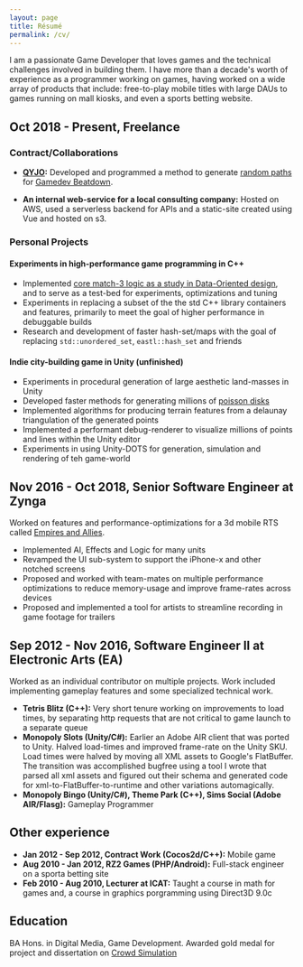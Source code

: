 ```yaml
---
layout: page
title: Résumé
permalink: /cv/
---
```


I am a passionate Game Developer that loves games and the technical challenges involved in building them. I have more than a decade's worth of experience as a programmer working on games, having worked on a wide array of products that include: free-to-play mobile titles with large DAUs to games running on mall kiosks, and even a sports betting website.

## Oct 2018 - Present, Freelance

### Contract/Collaborations

- **[QYJO](https://qyjo.in/):** Developed and programmed a method to generate [random paths](https://medium.com/@1basudevpatel/random-paths-in-gamedev-beatdown-a913a1d8c5e6) for [Gamedev Beatdown](https://store.steampowered.com/app/1100300/Gamedev_Beatdown/).

- **An internal web-service for a local consulting company:** Hosted on AWS, used a serverless backend for APIs and a static-site created using Vue and hosted on s3.

### Personal Projects

#### Experiments in high-performance game programming in C++

- Implemented [core match-3 logic as a study in Data-Oriented design](https://github.com/bapel/CodeSomeGames), and to serve as a test-bed for experiments, optimizations and tuning
- Experiments in replacing a subset of the the std C++ library containers and features, primarily to meet the goal of higher performance in debuggable builds
- Research and development of faster hash-set/maps with the goal of replacing `std::unordered_set`, `eastl::hash_set` and friends

#### Indie city-building game in Unity (unfinished)

- Experiments in procedural generation of large aesthetic land-masses in Unity
- Developed faster methods for generating millions of [poisson disks](https://medium.com/@1basudevpatel/faster-poisson-sampling-a76cb9a99825)
- Implemented algorithms for producing terrain features from a delaunay triangulation of the generated points
- Implemented a performant debug-renderer to visualize millions of points and lines within the Unity editor
- Experiments in using Unity-DOTS for generation, simulation and rendering of teh game-world

## Nov 2016 - Oct 2018, Senior Software Engineer at Zynga

Worked on features and performance-optimizations for a 3d mobile RTS called [Empires and Allies](https://www.youtube.com/watch?v=XT-J99zNf_w).

- Implemented AI, Effects and Logic for many units
- Revamped the UI sub-system to support the iPhone-x and other notched screens
- Proposed and worked with team-mates on multiple performance optimizations to reduce memory-usage and improve frame-rates across devices
- Proposed and implemented a tool for artists to streamline recording in game footage for trailers 

## Sep 2012 - Nov 2016, Software Engineer II at Electronic Arts (EA)

Worked as an individual contributor on multiple projects. Work included implementing gameplay features and some specialized technical work.

- **Tetris Blitz (C++):** Very short tenure working on improvements to load times, by separating http requests that are not critical to game launch to a separate queue
- **Monopoly Slots (Unity/C#):** Earlier an Adobe AIR client that was ported to Unity. Halved load-times and improved frame-rate on the Unity SKU. Load times were halved by moving all XML assets to Google's FlatBuffer. The transition was accomplished bugfree using a tool I wrote that parsed all xml assets and figured out their schema and generated code for xml-to-FlatBuffer-to-runtime and other variations automagically.
- **Monopoly Bingo (Unity/C#), Theme Park (C++), Sims Social (Adobe AIR/Flasg):** Gameplay Programmer

## Other experience

- **Jan 2012 - Sep 2012, Contract Work (Cocos2d/C++):** Mobile game
- **Aug 2010 - Jan 2012, RZ2 Games (PHP/Android):** Full-stack engineer on a sporta betting site
- **Feb 2010 - Aug 2010, Lecturer at ICAT:** Taught a course in math for games and, a course in graphics porgramming using Direct3D 9.0c

## Education

BA Hons. in Digital Media, Game Development. Awarded gold medal for project and dissertation on [Crowd Simulation](https://www.youtube.com/watch?v=vxSII4mlig8)